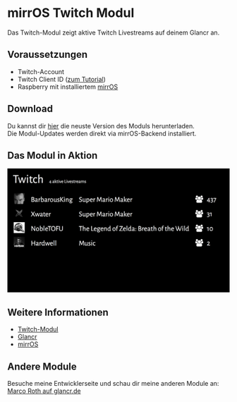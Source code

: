 # mirrOS Twitch Modul

Das Twitch-Modul zeigt aktive Twitch Livestreams auf deinem Glancr an.


## Voraussetzungen

* Twitch-Account
* Twitch Client ID ([zum Tutorial](https://glancr.de/tutorials/das-twitch-modul-konfigurieren/))
* Raspberry mit installiertem [mirrOS](https://glancr.de/mirr-os/)


## Download

Du kannst dir [hier](https://glancr.de/module/produktivitaet/twitch/) die neuste Version des Moduls herunterladen. <br>
Die Modul-Updates werden direkt via mirrOS-Backend installiert.


## Das Modul in Aktion

![Preview](assets/modulpreviews_twitch.png)

## Weitere Informationen
* [Twitch-Modul](https://glancr.de/module/produktivitaet/twitch/)
* [Glancr](https://glancr.de)
* [mirrOS](https://glancr.de/mirr-os)


## Andere Module

Besuche meine Entwicklerseite und schau dir meine anderen Module an:<br>
[Marco Roth auf glancr.de](https://glancr.de/entwickler/marco-roth/)
